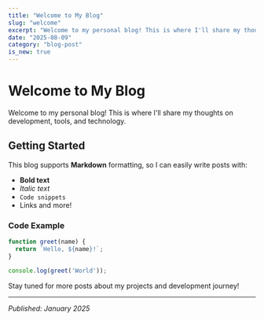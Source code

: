 ```yaml
---
title: "Welcome to My Blog"
slug: "welcome"
excerpt: "Welcome to my personal blog! This is where I'll share my thoughts on development, tools, and technology."
date: "2025-08-09"
category: "blog-post"
is_new: true
---
```


# Welcome to My Blog

Welcome to my personal blog! This is where I'll share my thoughts on development, tools, and technology.

## Getting Started

This blog supports **Markdown** formatting, so I can easily write posts with:

- **Bold text**
- *Italic text*
- `Code snippets`
- Links and more!

### Code Example

```javascript
function greet(name) {
  return `Hello, ${name}!`;
}

console.log(greet('World'));
```

Stay tuned for more posts about my projects and development journey!

---

*Published: January 2025*